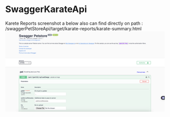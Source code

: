 # SwaggerKarateApi
Karete Reports screenshot a below also can find directly on path : /swaggerPetStoreApi/target/karate-reports/karate-summary.html
![Alt text](src/test/resources/features/images/imageForRequest.png?raw=true "Optional Title")
